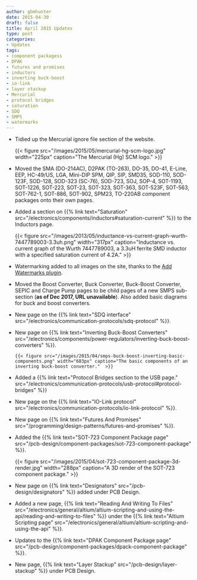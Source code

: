 ```yaml
---
author: gbmhunter
date: 2015-04-30
draft: false
title: April 2015 Updates
type: post
categories:
- Updates
tags:
- component packagess
- DPAK
- futures and promises
- inductors
- inverting buck-boost
- io-link
- layer stackup
- Mercurial
- protocol bridges
- saturation
- SDQ
- SMPS
- watermarks
---
```


* Tidied up the Mercurial ignore file section of the website.

  	{{< figure src="/images/2015/05/mercurial-hg-scm-logo.jpg" width="225px" caption="The Mercurial (Hg) SCM logo."  >}}

* Moved the SMA (DO-214AC), D2PAK (TO-263), DO-35, DO-41, E-Line, EEP, HC-49/US, LGA, Mini-DIP SPM, QIP, SIP, SMD35, SOD-110, SOD-123F, SOD-128, SOD-323 (SC-76), SOD-723, SOJ, SOP-4, SOT-1193, SOT-1226, SOT-223, SOT-23, SOT-323, SOT-363, SOT-523F, SOT-563, SOT-762-1, SOT-886, SOT-902, SPM23, TO-220AB component packages onto their own pages.

* Added a section on {{% link text="Saturation" src="/electronics/components/inductors#saturation-current" %}} to the Inductors page.

  	{{< figure src="/images/2013/05/inductance-vs-current-graph-wurth-7447789003-3.3uh.png" width="317px" caption="Inductance vs. current graph of the Wurth 7447789003, a 3.3uH ferrite SMD inductor with a specified saturation current of 4.2A."  >}}

* Watermarking added to all images on the site, thanks to the [Add Watermarks plugin](https://wordpress.org/plugins/add-watermark/).

* Moved the Boost Converter, Buck Converter, Buck-Boost Converter, SEPIC and Charge Pump pages to be child pages of a new SMPS sub-section (**as of Dec 2017, URL unavailable**). Also added basic diagrams for buck and boost converters.

* New page on the {{% link text="SDQ interface" src="/electronics/communication-protocols/sdq-protocol" %}}.

* New page on {{% link text="Inverting Buck-Boost Converters" src="/electronics/components/power-regulators/inverting-buck-boost-converters" %}}.

	  {{< figure src="/images/2015/04/smps-buck-boost-inverting-basic-components.png" width="683px" caption="The basic components of an inverting buck-boost converter."  >}}

* Added a {{% link text="Protocol Bridges section to the USB page." src="/electronics/communication-protocols/usb-protocol#protocol-bridges" %}}

* New page on the {{% link text="IO-Link protocol" src="/electronics/communication-protocols/io-link-protocol" %}}.

* New page on {{% link text="Futures And Promises" src="/programming/design-patterns/futures-and-promises" %}}.

* Added the {{% link text="SOT-723 Component Package page" src="/pcb-design/component-packages/sot-723-component-package" %}}.

  	{{< figure src="/images/2015/04/sot-723-component-package-3d-render.jpg" width="288px" caption="A 3D render of the SOT-723 component package."  >}}

* New page on {{% link text="Designators" src="/pcb-design/designators" %}} added under PCB Design.

* Added a new page, {{% link text="Reading And Writing To Files" src="/electronics/general/altium/altium-scripting-and-using-the-api/reading-and-writing-to-files" %}} under the {{% link text="Altium Scripting page" src="/electronics/general/altium/altium-scripting-and-using-the-api" %}}.

* Updates to the {{% link text="DPAK Component Package page" src="/pcb-design/component-packages/dpack-component-package" %}}.

* New page, {{% link text="Layer Stackup" src="/pcb-design/layer-stackup" %}} under PCB Design.

